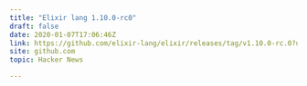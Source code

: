 ```yaml
---
title: "Elixir lang 1.10.0-rc0"
draft: false
date: 2020-01-07T17:06:46Z
link: https://github.com/elixir-lang/elixir/releases/tag/v1.10.0-rc.0?utm_medium=RSS&utm_source=hune
site: github.com
topic: Hacker News  

---
```

